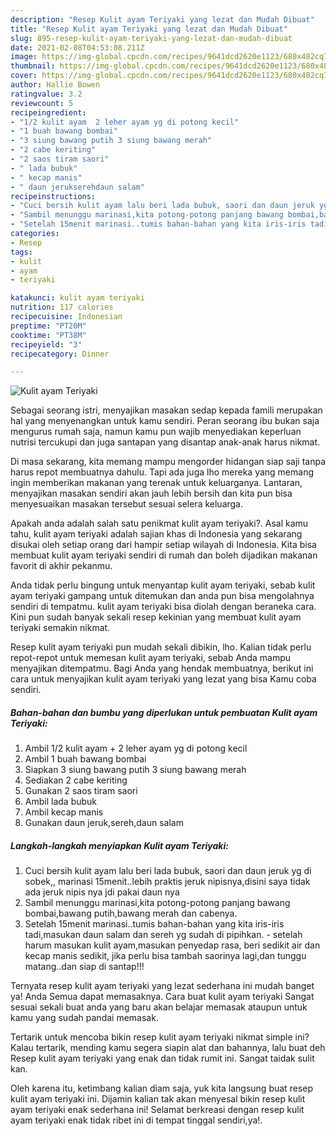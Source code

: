 ```yaml
---
description: "Resep Kulit ayam Teriyaki yang lezat dan Mudah Dibuat"
title: "Resep Kulit ayam Teriyaki yang lezat dan Mudah Dibuat"
slug: 895-resep-kulit-ayam-teriyaki-yang-lezat-dan-mudah-dibuat
date: 2021-02-08T04:53:08.211Z
image: https://img-global.cpcdn.com/recipes/9641dcd2620e1123/680x482cq70/kulit-ayam-teriyaki-foto-resep-utama.jpg
thumbnail: https://img-global.cpcdn.com/recipes/9641dcd2620e1123/680x482cq70/kulit-ayam-teriyaki-foto-resep-utama.jpg
cover: https://img-global.cpcdn.com/recipes/9641dcd2620e1123/680x482cq70/kulit-ayam-teriyaki-foto-resep-utama.jpg
author: Hallie Bowen
ratingvalue: 3.2
reviewcount: 5
recipeingredient:
- "1/2 kulit ayam  2 leher ayam yg di potong kecil"
- "1 buah bawang bombai"
- "3 siung bawang putih 3 siung bawang merah"
- "2 cabe keriting"
- "2 saos tiram saori"
- " lada bubuk"
- " kecap manis"
- " daun jerukserehdaun salam"
recipeinstructions:
- "Cuci bersih kulit ayam lalu beri lada bubuk, saori dan daun jeruk yg di sobek,, marinasi 15menit..lebih praktis jeruk nipisnya,disini saya tidak ada jeruk nipis nya jdi pakai daun nya"
- "Sambil menunggu marinasi,kita potong-potong panjang bawang bombai,bawang putih,bawang merah dan cabenya."
- "Setelah 15menit marinasi..tumis bahan-bahan yang kita iris-iris tadi,masukan daun salam dan sereh yg sudah di pipihkan.  setelah harum masukan kulit ayam,masukan penyedap rasa, beri sedikit air dan kecap manis sedikit, jika perlu bisa tambah saorinya lagi,dan tunggu matang..dan siap di santap!!!"
categories:
- Resep
tags:
- kulit
- ayam
- teriyaki

katakunci: kulit ayam teriyaki 
nutrition: 117 calories
recipecuisine: Indonesian
preptime: "PT20M"
cooktime: "PT38M"
recipeyield: "3"
recipecategory: Dinner

---
```



![Kulit ayam Teriyaki](https://img-global.cpcdn.com/recipes/9641dcd2620e1123/680x482cq70/kulit-ayam-teriyaki-foto-resep-utama.jpg)

Sebagai seorang istri, menyajikan masakan sedap kepada famili merupakan hal yang menyenangkan untuk kamu sendiri. Peran seorang ibu bukan saja mengurus rumah saja, namun kamu pun wajib menyediakan keperluan nutrisi tercukupi dan juga santapan yang disantap anak-anak harus nikmat.

Di masa  sekarang, kita memang mampu mengorder hidangan siap saji tanpa harus repot membuatnya dahulu. Tapi ada juga lho mereka yang memang ingin memberikan makanan yang terenak untuk keluarganya. Lantaran, menyajikan masakan sendiri akan jauh lebih bersih dan kita pun bisa menyesuaikan masakan tersebut sesuai selera keluarga. 



Apakah anda adalah salah satu penikmat kulit ayam teriyaki?. Asal kamu tahu, kulit ayam teriyaki adalah sajian khas di Indonesia yang sekarang disukai oleh setiap orang dari hampir setiap wilayah di Indonesia. Kita bisa membuat kulit ayam teriyaki sendiri di rumah dan boleh dijadikan makanan favorit di akhir pekanmu.

Anda tidak perlu bingung untuk menyantap kulit ayam teriyaki, sebab kulit ayam teriyaki gampang untuk ditemukan dan anda pun bisa mengolahnya sendiri di tempatmu. kulit ayam teriyaki bisa diolah dengan beraneka cara. Kini pun sudah banyak sekali resep kekinian yang membuat kulit ayam teriyaki semakin nikmat.

Resep kulit ayam teriyaki pun mudah sekali dibikin, lho. Kalian tidak perlu repot-repot untuk memesan kulit ayam teriyaki, sebab Anda mampu menyajikan ditempatmu. Bagi Anda yang hendak membuatnya, berikut ini cara untuk menyajikan kulit ayam teriyaki yang lezat yang bisa Kamu coba sendiri.

<!--inarticleads1-->

##### Bahan-bahan dan bumbu yang diperlukan untuk pembuatan Kulit ayam Teriyaki:

1. Ambil 1/2 kulit ayam + 2 leher ayam yg di potong kecil
1. Ambil 1 buah bawang bombai
1. Siapkan 3 siung bawang putih 3 siung bawang merah
1. Sediakan 2 cabe keriting
1. Gunakan 2 saos tiram saori
1. Ambil  lada bubuk
1. Ambil  kecap manis
1. Gunakan  daun jeruk,sereh,daun salam




<!--inarticleads2-->

##### Langkah-langkah menyiapkan Kulit ayam Teriyaki:

1. Cuci bersih kulit ayam lalu beri lada bubuk, saori dan daun jeruk yg di sobek,, marinasi 15menit..lebih praktis jeruk nipisnya,disini saya tidak ada jeruk nipis nya jdi pakai daun nya
1. Sambil menunggu marinasi,kita potong-potong panjang bawang bombai,bawang putih,bawang merah dan cabenya.
1. Setelah 15menit marinasi..tumis bahan-bahan yang kita iris-iris tadi,masukan daun salam dan sereh yg sudah di pipihkan. -  setelah harum masukan kulit ayam,masukan penyedap rasa, beri sedikit air dan kecap manis sedikit, jika perlu bisa tambah saorinya lagi,dan tunggu matang..dan siap di santap!!!




Ternyata resep kulit ayam teriyaki yang lezat sederhana ini mudah banget ya! Anda Semua dapat memasaknya. Cara buat kulit ayam teriyaki Sangat sesuai sekali buat anda yang baru akan belajar memasak ataupun untuk kamu yang sudah pandai memasak.

Tertarik untuk mencoba bikin resep kulit ayam teriyaki nikmat simple ini? Kalau tertarik, mending kamu segera siapin alat dan bahannya, lalu buat deh Resep kulit ayam teriyaki yang enak dan tidak rumit ini. Sangat taidak sulit kan. 

Oleh karena itu, ketimbang kalian diam saja, yuk kita langsung buat resep kulit ayam teriyaki ini. Dijamin kalian tak akan menyesal bikin resep kulit ayam teriyaki enak sederhana ini! Selamat berkreasi dengan resep kulit ayam teriyaki enak tidak ribet ini di tempat tinggal sendiri,ya!.

